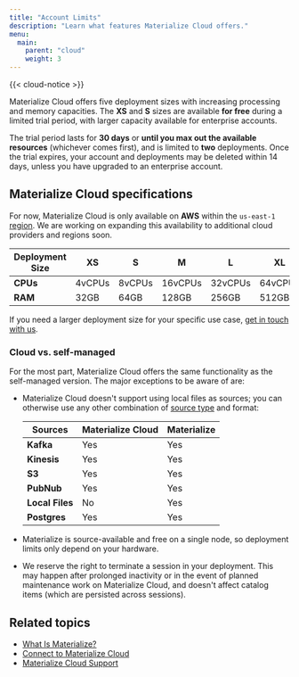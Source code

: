```yaml
---
title: "Account Limits"
description: "Learn what features Materialize Cloud offers."
menu:
  main:
    parent: "cloud"
    weight: 3
---
```


{{< cloud-notice >}}

Materialize Cloud offers five deployment sizes with increasing processing and memory capacities. The **XS** and **S** sizes are available **for free** during a limited trial period, with larger capacity available for enterprise accounts.

The trial period lasts for **30 days** or **until you max out the available resources** (whichever comes first), and is limited to **two** deployments. Once the trial expires, your account and deployments may be deleted within 14 days, unless you have upgraded to an enterprise account.

## Materialize Cloud specifications

For now, Materialize Cloud is only available on **AWS** within the `us-east-1` [region](https://docs.aws.amazon.com/AWSEC2/latest/UserGuide/using-regions-availability-zones.html#concepts-available-regions). We are working on expanding this availability to additional cloud providers and regions soon.

Deployment Size | XS | S | M | L | XL
----------------|----|---|---|---|---
**CPUs**  | 4vCPUs  | 8vCPUs  | 16vCPUs  |  32vCPUs  |  64vCPUs
**RAM**  |  32GB | 64GB  | 128GB  | 256GB  |  512GB

If you need a larger deployment size for your specific use case, [get in touch with us](../support).

### Cloud vs. self-managed

For the most part, Materialize Cloud offers the same functionality as the self-managed version. The major exceptions to be aware of are:

* Materialize Cloud doesn't support using local files as sources; you can otherwise use any other combination of [source type](/sql/create-source/#types-of-sources) and format:

  Sources | Materialize Cloud | Materialize
  --------|-------------------|--------------------------
  **Kafka** | Yes | Yes
  **Kinesis**  | Yes | Yes
  **S3**  |  Yes | Yes
  **PubNub**  | Yes | Yes
  **Local Files**  |  No |  Yes
  **Postgres**  | Yes | Yes

* Materialize is source-available and free on a single node, so deployment limits only depend on your hardware.
* We reserve the right to terminate a session in your deployment. This may happen after prolonged inactivity or in the event of planned maintenance work on Materialize Cloud, and doesn't affect catalog items (which are persisted across sessions).

## Related topics

* [What Is Materialize?](/overview/what-is-materialize)
* [Connect to Materialize Cloud](../connect-to-cloud)
* [Materialize Cloud Support](../support)
